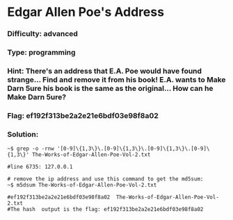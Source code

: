 # Edgar Allen Poe's Address

### Difficulty: advanced 

### Type: programming

### Hint: There's an address that E.A. Poe would have found strange... Find and remove it from his book! E.A. wants to Make Darn 5ure his book is the same as the original... How can he Make Darn 5ure?

### Flag: ef192f313be2a2e21e6bdf03e98f8a02

### Solution:

    ~$ grep -o -rnw '[0-9]\{1,3\}\.[0-9]\{1,3\}\.[0-9]\{1,3\}\.[0-9]\{1,3\}' The-Works-of-Edgar-Allen-Poe-Vol-2.txt

    #line 6735: 127.0.0.1

    # remove the ip address and use this command to get the md5sum:
    ~$ m5dsum The-Works-of-Edgar-Allen-Poe-Vol-2.txt
    
    #ef192f313be2a2e21e6bdf03e98f8a02  The-Works-of-Edgar-Allen-Poe-Vol-2.txt
    #The hash  output is the flag: ef192f313be2a2e21e6bdf03e98f8a02

